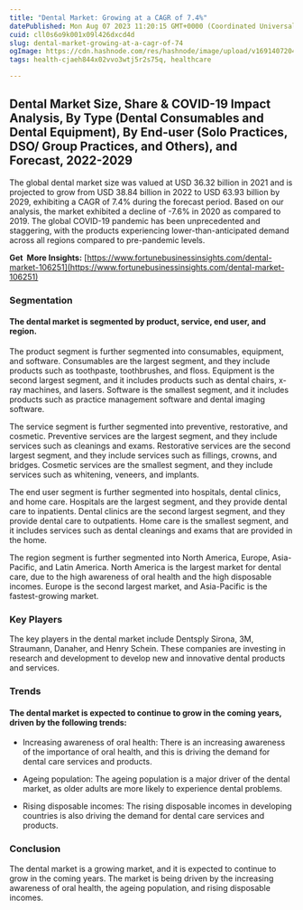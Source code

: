 ```yaml
---
title: "Dental Market: Growing at a CAGR of 7.4%"
datePublished: Mon Aug 07 2023 11:20:15 GMT+0000 (Coordinated Universal Time)
cuid: cll0s6o9k001x09l426dxcd4d
slug: dental-market-growing-at-a-cagr-of-74
ogImage: https://cdn.hashnode.com/res/hashnode/image/upload/v1691407204955/4d9cac13-bb14-4290-a56d-e29e3f0b0346.png
tags: health-cjaeh844x02vvo3wtj5r2s75q, healthcare

---
```


## **Dental Market Size, Share & COVID-19 Impact Analysis, By Type (Dental Consumables and Dental Equipment), By End-user (Solo Practices, DSO/ Group Practices, and Others), and Forecast, 2022-2029**

The global dental market size was valued at USD 36.32 billion in 2021 and is projected to grow from USD 38.84 billion in 2022 to USD 63.93 billion by 2029, exhibiting a CAGR of 7.4% during the forecast period. Based on our analysis, the market exhibited a decline of -7.6% in 2020 as compared to 2019. The global COVID-19 pandemic has been unprecedented and staggering, with the products experiencing lower-than-anticipated demand across all regions compared to pre-pandemic levels.

**Get  More Insights:** [https://www.fortunebusinessinsights.com/dental-market-106251](https://www.fortunebusinessinsights.com/dental-market-106251)

### **Segmentation**

#### **The dental market is segmented by product, service, end user, and region.**

The product segment is further segmented into consumables, equipment, and software. Consumables are the largest segment, and they include products such as toothpaste, toothbrushes, and floss. Equipment is the second largest segment, and it includes products such as dental chairs, x-ray machines, and lasers. Software is the smallest segment, and it includes products such as practice management software and dental imaging software.

The service segment is further segmented into preventive, restorative, and cosmetic. Preventive services are the largest segment, and they include services such as cleanings and exams. Restorative services are the second largest segment, and they include services such as fillings, crowns, and bridges. Cosmetic services are the smallest segment, and they include services such as whitening, veneers, and implants.

The end user segment is further segmented into hospitals, dental clinics, and home care. Hospitals are the largest segment, and they provide dental care to inpatients. Dental clinics are the second largest segment, and they provide dental care to outpatients. Home care is the smallest segment, and it includes services such as dental cleanings and exams that are provided in the home.

The region segment is further segmented into North America, Europe, Asia-Pacific, and Latin America. North America is the largest market for dental care, due to the high awareness of oral health and the high disposable incomes. Europe is the second largest market, and Asia-Pacific is the fastest-growing market.

### **Key Players**

The key players in the dental market include Dentsply Sirona, 3M, Straumann, Danaher, and Henry Schein. These companies are investing in research and development to develop new and innovative dental products and services.

### **Trends**

#### **The dental market is expected to continue to grow in the coming years, driven by the following trends:**

* Increasing awareness of oral health: There is an increasing awareness of the importance of oral health, and this is driving the demand for dental care services and products.
    
* Ageing population: The ageing population is a major driver of the dental market, as older adults are more likely to experience dental problems.
    
* Rising disposable incomes: The rising disposable incomes in developing countries is also driving the demand for dental care services and products.
    

### **Conclusion**

The dental market is a growing market, and it is expected to continue to grow in the coming years. The market is being driven by the increasing awareness of oral health, the ageing population, and rising disposable incomes.